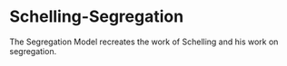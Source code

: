 # Schelling-Segregation
The Segregation Model recreates the work of Schelling and his work on segregation.
